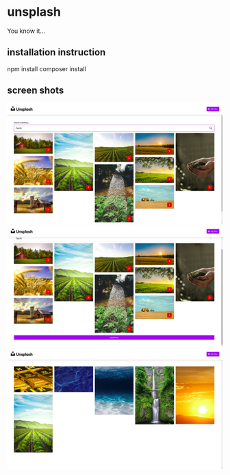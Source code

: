 # unsplash
You know it...

installation instruction
-------------------------------
npm install
composer install

screen shots
-------------------------------
![Alt text](https://github.com/parthraval22/unsplash/blob/main/screenshots/1.png?raw=true)
![Alt text](https://github.com/parthraval22/unsplash/blob/main/screenshots/2.png?raw=true)
![Alt text](https://github.com/parthraval22/unsplash/blob/main/screenshots/3.png?raw=true)
